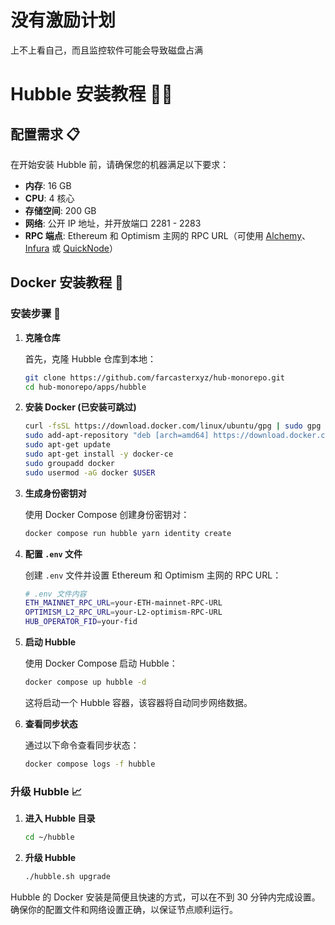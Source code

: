 # 没有激励计划
上不上看自己，而且监控软件可能会导致磁盘占满

# Hubble 安装教程 📖🚀

## 配置需求 📋

在开始安装 Hubble 前，请确保您的机器满足以下要求：

- **内存**: 16 GB
- **CPU**: 4 核心
- **存储空间**: 200 GB
- **网络**: 公开 IP 地址，并开放端口 2281 - 2283
- **RPC 端点**: Ethereum 和 Optimism 主网的 RPC URL（可使用 [Alchemy](https://www.alchemy.com/)、[Infura](https://infura.io/) 或 [QuickNode](https://www.quicknode.com/)）

## Docker 安装教程 🐳

### 安装步骤 🔧

1. **克隆仓库**

   首先，克隆 Hubble 仓库到本地：

   ```bash
   git clone https://github.com/farcasterxyz/hub-monorepo.git
   cd hub-monorepo/apps/hubble
   ```
   
2. **安装 Docker (已安装可跳过)** 

   ```bash
   curl -fsSL https://download.docker.com/linux/ubuntu/gpg | sudo gpg --dearmor -o /etc/apt/trusted.gpg.d/docker.gpg
   sudo add-apt-repository "deb [arch=amd64] https://download.docker.com/linux/ubuntu $(lsb_release -cs) stable"
   sudo apt-get update
   sudo apt-get install -y docker-ce
   sudo groupadd docker
   sudo usermod -aG docker $USER
   ```
   
3. **生成身份密钥对**

   使用 Docker Compose 创建身份密钥对：

   ```bash
   docker compose run hubble yarn identity create
   ```

4. **配置 `.env` 文件**

   创建 `.env` 文件并设置 Ethereum 和 Optimism 主网的 RPC URL：

   ```bash
   # .env 文件内容
   ETH_MAINNET_RPC_URL=your-ETH-mainnet-RPC-URL
   OPTIMISM_L2_RPC_URL=your-L2-optimism-RPC-URL
   HUB_OPERATOR_FID=your-fid
   ```

5. **启动 Hubble**

   使用 Docker Compose 启动 Hubble：

   ```bash
   docker compose up hubble -d
   ```

   这将启动一个 Hubble 容器，该容器将自动同步网络数据。

6. **查看同步状态**

   通过以下命令查看同步状态：

   ```bash
   docker compose logs -f hubble
   ```

### 升级 Hubble 📈

1. **进入 Hubble 目录**

   ```bash
   cd ~/hubble
   ```

2. **升级 Hubble**

   ```bash
   ./hubble.sh upgrade
   ```

Hubble 的 Docker 安装是简便且快速的方式，可以在不到 30 分钟内完成设置。确保你的配置文件和网络设置正确，以保证节点顺利运行。
